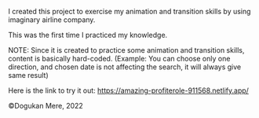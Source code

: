I created this project to exercise my animation and transition skills by using imaginary airline company.

This was the first time I practiced my knowledge.

NOTE: Since it is created to practice some animation and transition skills, content is basically hard-coded.
(Example: You can choose only one direction, and chosen date is not affecting the search, it will always give same result)

Here is the link to try it out:
https://amazing-profiterole-911568.netlify.app/

©Dogukan Mere, 2022
